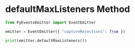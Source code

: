 # defaultMaxListeners Method

```py
from PyEventsEmitter import EventEmitter

emitter = EventEmitter({ "captureRejections": True })

print(emitter.defaultMaxListeners())
```